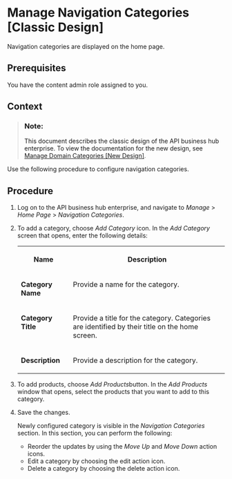<!-- loio7f1a44b6454d49f3ad007fbd2e1be72f -->

# Manage Navigation Categories \[Classic Design\]

Navigation categories are displayed on the home page.



<a name="loio7f1a44b6454d49f3ad007fbd2e1be72f__prereq_rng_phk_dhb"/>

## Prerequisites

You have the content admin role assigned to you.



<a name="loio7f1a44b6454d49f3ad007fbd2e1be72f__context_avx_yrt_xhb"/>

## Context

> ### Note:  
> This document describes the classic design of the API business hub enterprise. To view the documentation for the new design, see [Manage Domain Categories \[New Design\]](manage-domain-categories-new-design-bd9691d.md).

Use the following procedure to configure navigation categories.



<a name="loio7f1a44b6454d49f3ad007fbd2e1be72f__steps_bvx_yrt_xhb"/>

## Procedure

1.  Log on to the API business hub enterprise, and navigate to *Manage* \> *Home Page* \> *Navigation Categories*.

2.  To add a category, choose *Add Category* icon. In the *Add Category* screen that opens, enter the following details:


    <table>
    <tr>
    <th valign="top">

    Name


    
    </th>
    <th valign="top">

    Description


    
    </th>
    </tr>
    <tr>
    <td valign="top">

    **Category Name**


    
    </td>
    <td valign="top">

    Provide a name for the category.


    
    </td>
    </tr>
    <tr>
    <td valign="top">

    **Category Title**


    
    </td>
    <td valign="top">

    Provide a title for the category. Categories are identified by their title on the home screen.


    
    </td>
    </tr>
    <tr>
    <td valign="top">

    **Description**


    
    </td>
    <td valign="top">

    Provide a description for the category.


    
    </td>
    </tr>
    </table>
    
3.  To add products, choose *Add Products*button. In the *Add Products* window that opens, select the products that you want to add to this category.

4.  Save the changes.

    Newly configured category is visible in the *Navigation Categories* section. In this section, you can perform the following:

    -   Reorder the updates by using the *Move Up* and *Move Down* action icons.
    -   Edit a category by choosing the edit action icon.
    -   Delete a category by choosing the delete action icon.


